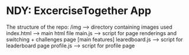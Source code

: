 # NDY: ExcerciseTogether App

The structure of the repo:
/img --> directory containing images used 
index.html --> main html file
main.js --> script for page renderings and switching + challenges page [main features]
learedboard.js --> script for leaderboard page
profile.js --> script for profile page
